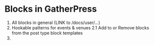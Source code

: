 # Blocks in GatherPress

1. All blocks in general (LINK to /docs/user/...)
2. Hookable patterns for events & venues
    2.1 Add to or Remove blocks from the post type block templates
3. 